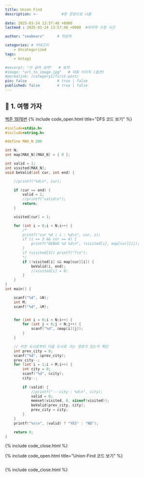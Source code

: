 ```yaml
---
title: Union Find
description: >-           #한 문장으로 나옴
  
date: 2025-03-24 13:57:48 +0900
lastmod : 2025-03-24 13:57:48 +0900  #마지막 수정 시간

author: "seabears"      # 작성자

categories: # 카테고리
    - Uncategorized  
tags: 
    - Untag1

#excerpt: "이 글의 요약"   # 요약
#image: "url_to_image.jpg"   # 대표 이미지 (옵션)
#permalink: /category1/first-post/
pin: false              # true | false
published: false        # true | false
---
```


## 📌 1. 여행 가자
[백준 1976번](https://www.acmicpc.net/problem/1976)
{% include code_open.html title="DFS 코드 보기" %}
```c
#include<stdio.h>
#include<string.h>

#define MAX_N 200

int N;
int map[MAX_N][MAX_N] = { 0 };

int valid = 1;
int visited[MAX_N];
void beValid(int cur, int end) {

	//printf("%d\n", cur);

	if (cur == end) {
		valid = 1;
		//printf("valid\n");
		return;
	}

	visited[cur] = 1;

	for (int i = 0;i < N;i++) {
		/*
		printf("cur %d | i : %d\n", cur, i);
		if (i == 3 && cur == 4) {
			printf("DEBUG %d %d\n", !visited[i], map[cur][i]);
		}
		if (visited[3]) printf("?\n");
		*/
		if (!visited[i] && map[cur][i]) {
			beValid(i, end);
			//visited[i] = 0;
		}
	}
}
int main() {

	scanf("%d", &N);
	int M;
	scanf("%d", &M);


	for (int i = 0;i < N;i++) {
		for (int j = 0;j < N;j++) {
			scanf("%d", &map[i][j]);
		}
	}

	// 이전 도시로부터 다음 도시로 가는 경로가 있는지 확인
	int prev_city = 0;
	scanf("%d", &prev_city);
	prev_city--;
	for (int i = 1;i < M;i++) {
		int city = 0;
		scanf("%d", &city);
		city--;
			
		if (valid) {
			//printf("---city : %d\n", city);
			valid = 0;
			memset(visited, 0, sizeof(visited));
			beValid(prev_city, city);
			prev_city = city;
		}
	}
	printf("%s\n", (valid) ? "YES" : "NO");

	return 0;
}
```
{% include code_close.html %}

{% include code_open.html title="Union-Find 코드 보기" %}
```c

```
{% include code_close.html %}

##

